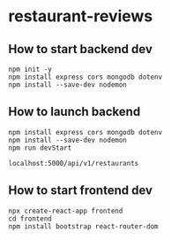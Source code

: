 # restaurant-reviews
## How to start backend dev
```
npm init -y
npm install express cors mongodb dotenv
npm install --save-dev nodemon
```

## How to launch backend
```
npm install express cors mongodb dotenv
npm install --save-dev nodemon
npm run devStart

localhost:5000/api/v1/restaurants
```

## How to start frontend dev
```
npx create-react-app frontend
cd frontend
npm install bootstrap react-router-dom
```